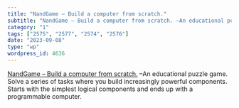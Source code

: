 ```yaml
---
title: "NandGame – Build a computer from scratch."
subtitle: "NandGame – Build a computer from scratch. –An educational puzzle game. Sol..."
category: "1"
tags: ["2575", "2577", "2574", "2576"]
date: "2023-09-08"
type: "wp"
wordpress_id: 4636
---
```

[ NandGame – Build a computer from scratch.]( https://nandgame.com) –An educational puzzle game. Solve a series of tasks where you build increasingly powerful components. Starts with the simplest logical components and ends up with a programmable computer.